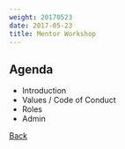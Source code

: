 ```yaml
---
weight: 20170523
date: 2017-05-23
title: Mentor Workshop
---
```


## Agenda

* Introduction
* Values / Code of Conduct
* Roles
* Admin

[Back](/schedule)